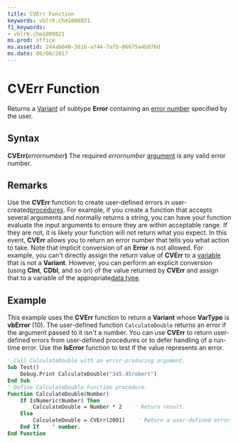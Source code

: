 ```yaml
---
title: CVErr Function
keywords: vblr6.chm1008821
f1_keywords:
- vblr6.chm1008821
ms.prod: office
ms.assetid: 244ab040-3816-a744-7afb-06675a4b076d
ms.date: 06/08/2017
---
```



# CVErr Function



Returns a [Variant](../../Glossary/vbe-glossary.md#variant-data-type) of subtype **Error** containing an [error number](../../Glossary/vbe-glossary.md#error-number) specified by the user.

## Syntax

**CVErr(**_errornumber_**)**
The required  _errornumber_ [argument](../../Glossary/vbe-glossary.md#argument) is any valid error number.

## Remarks

Use the  **CVErr** function to create user-defined errors in user-created[procedures](../../Glossary/vbe-glossary.md#procedure). For example, if you create a function that accepts several arguments and normally returns a string, you can have your function evaluate the input arguments to ensure they are within acceptable range. If they are not, it is likely your function will not return what you expect. In this event,  **CVErr** allows you to return an error number that tells you what action to take.
Note that implicit conversion of an  **Error** is not allowed. For example, you can't directly assign the return value of **CVErr** to a [variable](../../Glossary/vbe-glossary.md#variable) that is not a **Variant**. However, you can perform an explicit conversion (using **CInt**, **CDbl**, and so on) of the value returned by **CVErr** and assign that to a variable of the appropriate[data type](../../Glossary/vbe-glossary.md#data-type).

## Example

This example uses the  **CVErr** function to return a **Variant** whose **VarType** is **vbError** (10). The user-defined function `CalculateDouble` returns an error if the argument passed to it isn't a number. You can use **CVErr** to return user-defined errors from user-defined procedures or to defer handling of a run-time error. Use the **IsError** function to test if the value represents an error.


```vb
' Call CalculateDouble with an error-producing argument.
Sub Test()
    Debug.Print CalculateDouble("345.45robert")
End Sub
' Define CalculateDouble Function procedure.
Function CalculateDouble(Number)
    If IsNumeric(Number) Then
        CalculateDouble = Number * 2    ' Return result.
    Else
        CalculateDouble = CVErr(2001)    ' Return a user-defined error 
    End If    ' number.
End Function
```


